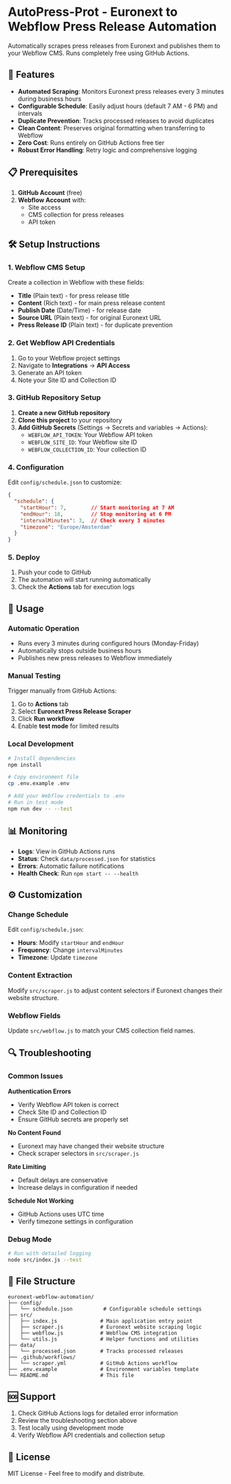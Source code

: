 # AutoPress-Prot - Euronext to Webflow Press Release Automation

Automatically scrapes press releases from Euronext and publishes them to your Webflow CMS. Runs completely free using GitHub Actions.

## 🚀 Features

- **Automated Scraping**: Monitors Euronext press releases every 3 minutes during business hours
- **Configurable Schedule**: Easily adjust hours (default 7 AM - 6 PM) and intervals
- **Duplicate Prevention**: Tracks processed releases to avoid duplicates
- **Clean Content**: Preserves original formatting when transferring to Webflow
- **Zero Cost**: Runs entirely on GitHub Actions free tier
- **Robust Error Handling**: Retry logic and comprehensive logging

## 📋 Prerequisites

1. **GitHub Account** (free)
2. **Webflow Account** with:
   - Site access
   - CMS collection for press releases
   - API token

## 🛠 Setup Instructions

### 1. Webflow CMS Setup

Create a collection in Webflow with these fields:
- **Title** (Plain text) - for press release title
- **Content** (Rich text) - for main press release content  
- **Publish Date** (Date/Time) - for release date
- **Source URL** (Plain text) - for original Euronext URL
- **Press Release ID** (Plain text) - for duplicate prevention

### 2. Get Webflow API Credentials

1. Go to your Webflow project settings
2. Navigate to **Integrations** → **API Access**
3. Generate an API token
4. Note your Site ID and Collection ID

### 3. GitHub Repository Setup

1. **Create a new GitHub repository**
2. **Clone this project** to your repository
3. **Add GitHub Secrets** (Settings → Secrets and variables → Actions):
   - `WEBFLOW_API_TOKEN`: Your Webflow API token
   - `WEBFLOW_SITE_ID`: Your Webflow site ID
   - `WEBFLOW_COLLECTION_ID`: Your collection ID

### 4. Configuration

Edit `config/schedule.json` to customize:

```json
{
  "schedule": {
    "startHour": 7,        // Start monitoring at 7 AM
    "endHour": 18,         // Stop monitoring at 6 PM
    "intervalMinutes": 3,  // Check every 3 minutes
    "timezone": "Europe/Amsterdam"
  }
}
```

### 5. Deploy

1. Push your code to GitHub
2. The automation will start running automatically
3. Check the **Actions** tab for execution logs

## 🔧 Usage

### Automatic Operation
- Runs every 3 minutes during configured hours (Monday-Friday)
- Automatically stops outside business hours
- Publishes new press releases to Webflow immediately

### Manual Testing
Trigger manually from GitHub Actions:
1. Go to **Actions** tab
2. Select **Euronext Press Release Scraper**
3. Click **Run workflow**
4. Enable **test mode** for limited results

### Local Development
```bash
# Install dependencies
npm install

# Copy environment file
cp .env.example .env

# Add your Webflow credentials to .env
# Run in test mode
npm run dev -- --test
```

## 📊 Monitoring

- **Logs**: View in GitHub Actions runs
- **Status**: Check `data/processed.json` for statistics
- **Errors**: Automatic failure notifications
- **Health Check**: Run `npm start -- --health`

## ⚙️ Customization

### Change Schedule
Edit `config/schedule.json`:
- **Hours**: Modify `startHour` and `endHour`
- **Frequency**: Change `intervalMinutes`
- **Timezone**: Update `timezone`

### Content Extraction
Modify `src/scraper.js` to adjust content selectors if Euronext changes their website structure.

### Webflow Fields
Update `src/webflow.js` to match your CMS collection field names.

## 🔍 Troubleshooting

### Common Issues

**Authentication Errors**
- Verify Webflow API token is correct
- Check Site ID and Collection ID
- Ensure GitHub secrets are properly set

**No Content Found**
- Euronext may have changed their website structure
- Check scraper selectors in `src/scraper.js`

**Rate Limiting**
- Default delays are conservative
- Increase delays in configuration if needed

**Schedule Not Working**
- GitHub Actions uses UTC time
- Verify timezone settings in configuration

### Debug Mode
```bash
# Run with detailed logging
node src/index.js --test
```

## 📄 File Structure

```
euronext-webflow-automation/
├── config/
│   └── schedule.json          # Configurable schedule settings
├── src/
│   ├── index.js              # Main application entry point
│   ├── scraper.js            # Euronext website scraping logic
│   ├── webflow.js            # Webflow CMS integration
│   └── utils.js              # Helper functions and utilities
├── data/
│   └── processed.json        # Tracks processed releases
├── .github/workflows/
│   └── scraper.yml           # GitHub Actions workflow
├── .env.example              # Environment variables template
└── README.md                 # This file
```

## 🆘 Support

1. Check GitHub Actions logs for detailed error information
2. Review the troubleshooting section above
3. Test locally using development mode
4. Verify Webflow API credentials and collection setup

## 📝 License

MIT License - Feel free to modify and distribute.